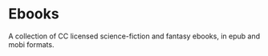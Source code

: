 # Ebooks

A collection of CC licensed science-fiction and fantasy ebooks, in epub and mobi formats.
